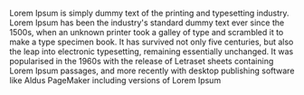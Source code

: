 Lorem Ipsum is simply dummy text of the printing and typesetting industry.
Lorem Ipsum has been the industry's standard dummy text ever since the 1500s,
when an unknown printer took a galley of type and scrambled it to make a type specimen book.
It has survived not only five centuries, but also the leap into electronic typesetting,
remaining essentially unchanged. 
It was popularised in the 1960s with the release of Letraset sheets containing Lorem Ipsum passages,
 and more recently with desktop publishing software like Aldus PageMaker including versions of Lorem Ipsum
